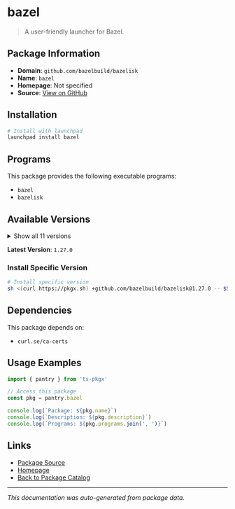 # bazel

> A user-friendly launcher for Bazel.

## Package Information

- **Domain**: `github.com/bazelbuild/bazelisk`
- **Name**: `bazel`
- **Homepage**: Not specified
- **Source**: [View on GitHub](https://github.com/pkgxdev/pantry/tree/main/projects/github.com/bazelbuild/bazelisk/package.yml)

## Installation

```bash
# Install with launchpad
launchpad install bazel
```

## Programs

This package provides the following executable programs:

- `bazel`
- `bazelisk`

## Available Versions

<details>
<summary>Show all 11 versions</summary>

- `1.27.0`, `1.26.0`, `1.25.0`, `1.24.1`, `1.24.0`
- `1.23.0`, `1.22.1`, `1.22.0`, `1.21.0`, `1.20.0`
- `1.19.0`

</details>

**Latest Version**: `1.27.0`

### Install Specific Version

```bash
# Install specific version
sh <(curl https://pkgx.sh) +github.com/bazelbuild/bazelisk@1.27.0 -- $SHELL -i
```

## Dependencies

This package depends on:

- `curl.se/ca-certs`

## Usage Examples

```typescript
import { pantry } from 'ts-pkgx'

// Access this package
const pkg = pantry.bazel

console.log(`Package: ${pkg.name}`)
console.log(`Description: ${pkg.description}`)
console.log(`Programs: ${pkg.programs.join(', ')}`)
```

## Links

- [Package Source](https://github.com/pkgxdev/pantry/tree/main/projects/github.com/bazelbuild/bazelisk/package.yml)
- [Homepage](#)
- [Back to Package Catalog](../../../package-catalog.md)

---

*This documentation was auto-generated from package data.*
